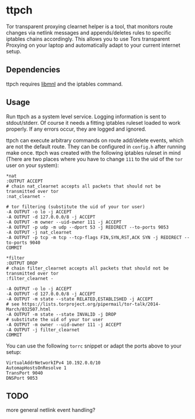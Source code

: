 # ttpch

Tor transparent proxying clearnet helper is a tool, that monitors route changes
via netlink messages and appends/deletes rules to specific iptables chains
accordingly. This allows you to use Tors transparent Proxying on your laptop and
automatically adapt to your current internet setup.

## Dependencies

ttpch requires [libmnl](https://netfilter.org/projects/libmnl/) and the iptables
command.

## Usage

Run ttpch as a system level service. Logging information is sent to
stdout/stderr. Of course it needs a fitting iptables ruleset loaded to work
properly. If any errors occur, they are logged and ignored.

ttpch can execute arbitrary commands on route add/delete events, which are not
the default route. They can be configured in `config.h` after running make once.
ttpch was created with the following iptables ruleset in mind (There are two
places where you have to change `111` to the uid of the `tor` user on your
system):

	*nat
	:OUTPUT ACCEPT
	# chain nat_clearnet accepts all packets that should not be transmitted over tor
	:nat_clearnet -
	
	# tor filtering (substitute the uid of your tor user)
	-A OUTPUT -o lo -j ACCEPT
	-A OUTPUT -d 127.0.0.0/8 -j ACCEPT
	-A OUTPUT -m owner --uid-owner 111 -j ACCEPT
	-A OUTPUT -p udp -m udp --dport 53 -j REDIRECT --to-ports 9053
	-A OUTPUT -j nat_clearnet
	-A OUTPUT -p tcp -m tcp --tcp-flags FIN,SYN,RST,ACK SYN -j REDIRECT --to-ports 9040
	COMMIT
	
	*filter
	:OUTPUT DROP
	# chain filter_clearnet accepts all packets that should not be transmitted over tor
	:filter_clearnet -
	
	-A OUTPUT -o lo -j ACCEPT
	-A OUTPUT -d 127.0.0.0/8 -j ACCEPT
	-A OUTPUT -m state --state RELATED,ESTABLISHED -j ACCEPT
	# see https://lists.torproject.org/pipermail/tor-talk/2014-March/032507.html
	-A OUTPUT -m state --state INVALID -j DROP
	# substitute the uid of your tor user
	-A OUTPUT -m owner --uid-owner 111 -j ACCEPT
	-A OUTPUT -j filter_clearnet
	COMMIT

You can use the following `torrc` snippet or adapt the ports above to your
setup:

	VirtualAddrNetworkIPv4 10.192.0.0/10
	AutomapHostsOnResolve 1
	TransPort 9040
	DNSPort 9053

## TODO

more general netlink event handling?
